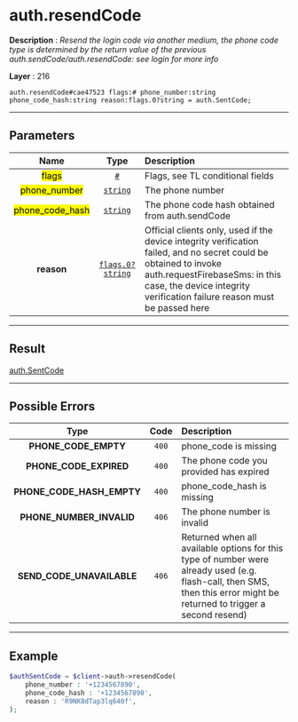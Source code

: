 # auth.resendCode

**Description** : *Resend the login code via another medium, the phone code type is determined by the return value of the previous auth\.sendCode/auth\.resendCode: see login for more info*

**Layer** : 216

```tl
auth.resendCode#cae47523 flags:# phone_number:string phone_code_hash:string reason:flags.0?string = auth.SentCode;
```

---

## Parameters

| Name | Type | Description |
| :---: | :---: | :--- |
| <mark>flags</mark> | [`#`](type/#) | Flags, see TL conditional fields |
| <mark>phone_number</mark> | [`string`](type/string) | The phone number |
| <mark>phone_code_hash</mark> | [`string`](type/string) | The phone code hash obtained from auth.sendCode |
| **reason** | [`flags.0?string`](type/string) | Official clients only, used if the device integrity verification failed, and no secret could be obtained to invoke auth.requestFirebaseSms: in this case, the device integrity verification failure reason must be passed here |

---

## Result

[auth.SentCode](type/auth.SentCode)

---

## Possible Errors

| Type | Code | Description |
| :---: | :---: | :--- |
| **PHONE_CODE_EMPTY** | `400` | phone_code is missing |
| **PHONE_CODE_EXPIRED** | `400` | The phone code you provided has expired |
| **PHONE_CODE_HASH_EMPTY** | `400` | phone_code_hash is missing |
| **PHONE_NUMBER_INVALID** | `406` | The phone number is invalid |
| **SEND_CODE_UNAVAILABLE** | `406` | Returned when all available options for this type of number were already used (e.g. flash-call, then SMS, then this error might be returned to trigger a second resend) |

---

## Example

```php
$authSentCode = $client->auth->resendCode(
	phone_number : '+1234567890',
	phone_code_hash : '+1234567890',
	reason : 'R9NK8dTap3lq640f',
);
```